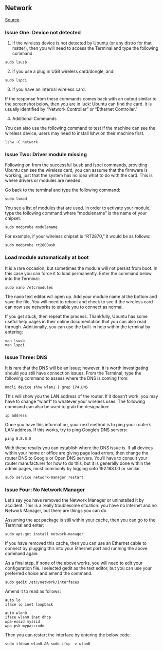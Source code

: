 ## Network

[Source](https://www.maketecheasier.com/fix-wi-fi-not-working-ubuntu/)

### Issue One: Device not detected

1. If the wireless device is not detected by Ubuntu (or any distro for that matter), 
then you will need to access the Terminal and type the following command:

``` shell
sudo lsusb
```

2. if you use a plug in USB wireless card/dongle, and

``` shell
sudo lspci
```
3. if you have an internal wireless card.

If the response from these commands comes back with an output similar to the screenshot below, 
then you are in luck: Ubuntu can find the card. It is usually identified by “Network Controller” or “Ethernet Controller.”

4.  Additional Commands

You can also use the following command to test if the machine can see the wireless device; users may need to install lshw on their machine first.

``` shell
lshw -C network
```

### Issue Two: Driver module missing
Following on from the successful lsusb and lspci commands, providing Ubuntu can see the wireless card, you can assume that the firmware is working, just that the system has no idea what to do with the card. This is where drivers or modules are needed.

Go back to the terminal and type the following command:

``` shell
sudo lsmod
``` 

You see a list of modules that are used. In order to activate your module, type the following command where “modulename” is the name of your chipset.

``` shell
sudo modprobe modulename
```

For example, if your wireless chipset is “RT2870,” it would be as follows:

``` shell
sudo modprobe rt2800usb
```

### Load module automatically at boot
It is a rare occasion, but sometimes the module will not persist from boot. In this case you can force it to load permanently. Enter the command below into the Terminal:

``` shell
sudo nano /etc/modules
```
The nano text editor will open up. Add your module name at the bottom and save the file. You will need to reboot and check to see if the wireless card can now see networks to enable you to connect as normal.

If you get stuck, then repeat the process. Thankfully, Ubuntu has some useful help pages in their online documentation that you can also read through. Additionally, you can use the built-in help within the terminal by entering:

``` shell
man lsusb
man lspci
```

### Issue Three: DNS

It is rare that the DNS will be an issue; however, it is worth investigating should you still have connection issues. From the Terminal, type the following command to assess where the DNS is coming from:

``` shell
nmcli device show wlan1 | grep IP4.DNS
```

This will show you the LAN address of the router. If it doesn’t work, you may have to change “wlan1” to whatever your wireless uses. The following command can also be used to grab the designation:
``` shell
ip address
```
Once you have this information, your next method is to ping your router’s LAN address. If this works, try to ping Google’s DNS servers:
``` shell
ping 8.8.8.8
```
With these results you can establish where the DNS issue is. If all devices within your home or office are giving page load errors, then change the router DNS to Google or Open DNS servers. You’ll have to consult your router manufacturer for how to do this, but it is generally done within the admin pages, most commonly by logging onto 192.168.0.1 or similar.

``` shell
sudo service network-manager restart

```
### Issue Four: No Network Manager
Let’s say you have removed the Network Manager or uninstalled it by accident. This is a really troublesome situation: you have no Internet and no Network Manager, but there are things you can do.

Assuming the apt package is still within your cache, then you can go to the Terminal and enter:
``` shell
sudo apt-get install network-manager
```

If you have removed this cache, then you can use an Ethernet cable to connect by plugging this into your Ethernet port and running the above command again.

As a final step, if none of the above works, you will need to edit your configuration file. I selected gedit as the text editor, but you can use your preferred choice and amend the command.

``` shell
sudo gedit /etc/network/interfaces
```
Amend it to read as follows:
``` shell
auto lo
iface lo inet loopback
 
auto wlan0
iface wlan0 inet dhcp
wpa-essid myssid
wpa-psk mypasscode
```

Then you can restart the interface by entering the below code:
``` shell
sudo ifdown wlan0 && sudo ifup -v wlan0
```








